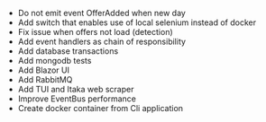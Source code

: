  - Do not emit event OfferAdded when new day
 - Add switch that enables use of local selenium instead of docker
 - Fix issue when offers not load (detection)
 - Add event handlers as chain of responsibility
 - Add database transactions
 - Add mongodb tests
 - Add Blazor UI
 - Add RabbitMQ
 - Add TUI and Itaka web scraper
 - Improve EventBus performance
 - Create docker container from Cli application

